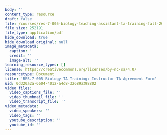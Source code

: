 ```yaml
---
body: ''
content_type: resource
draft: false
file: /courses/res-7-005-biology-teaching-assistant-ta-training-fall-2021/instructor-ta-agreement-form2.pdf
file_size: 252191
file_type: application/pdf
hide_download: true
hide_download_original: null
image_metadata:
  caption: ''
  credit: ''
  image-alt: ''
learning_resource_types: []
license: https://creativecommons.org/licenses/by-nc-sa/4.0/
resourcetype: Document
title: 'RES.7-005 Biology TA Training: Instructor-TA Agreement Form'
uid: 0d320a2a-6604-4012-a4d8-32689a298802
video_files:
  video_captions_file: ''
  video_thumbnail_file: ''
  video_transcript_file: ''
video_metadata:
  video_speakers: ''
  video_tags: ''
  youtube_description: ''
  youtube_id: ''
---
```

